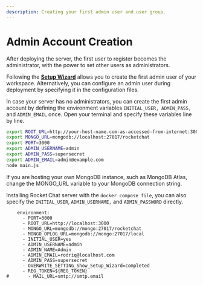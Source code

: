 ```yaml
---
description: Creating your first admin user and user group.
---
```


# Admin Account Creation

After deploying the server, the first user to register becomes the administrator, with the power to set other users as administrators.

Following the [**Setup Wizard**](../../use-rocket.chat/workspace-administration/settings/setup-wizard.md) allows you to create the first admin user of your workspace. Alternatively, you can configure an admin user during deployment by specifying it in the configuration files.

In case your server has no administrators, you can create the first admin account by defining the environment variables `INITIAL_USER, ADMIN_PASS,` and `ADMIN_EMAIL` once. Open your terminal and specify these variables line by line.

```bash
export ROOT_URL=http://your-host-name.com-as-accessed-from-internet:3000/
export MONGO_URL=mongodb://localhost:27017/rocketchat
export PORT=3000
export ADMIN_USERNAME=admin
export ADMIN_PASS=supersecret
export ADMIN_EMAIL=admin@example.com
node main.js
```

If you are hosting your own MongoDB instance, such as MongoDB Atlas, change the MONGO\_URL variable to your MongoDB connection string.

Installing Rocket.Chat server with the `docker compose file`, you can also specify the `INITIAL_USER`, `ADMIN_USERNAME,` and `ADMIN_PASSWORD` directly.

```
    environment:
      - PORT=3000
      - ROOT_URL=http://localhost:3000
      - MONGO_URL=mongodb://mongo:27017/rocketchat
      - MONGO_OPLOG_URL=mongodb://mongo:27017/local
      - INITIAL_USER=yes
      - ADMIN_USERNAME=admin
      - ADMIN_NAME=Admin
      - ADMIN_EMAIL=rodriq@localhost.com
      - ADMIN_PASS=supersecret
      - OVERWRITE_SETTING_Show_Setup_Wizard=completed
      - REG_TOKEN=${REG_TOKEN}
#       - MAIL_URL=smtp://smtp.email
```
